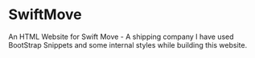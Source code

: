 # SwiftMove
An HTML Website for Swift Move - A shipping company
I have used BootStrap Snippets and some internal styles while building this website.
